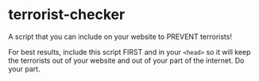 # terrorist-checker
A script that you can include on your website to PREVENT terrorists! 

For best results, include this script FIRST and in your `<head>` so it will keep the terrorists out of your website and out of your part of the internet. Do your part.
